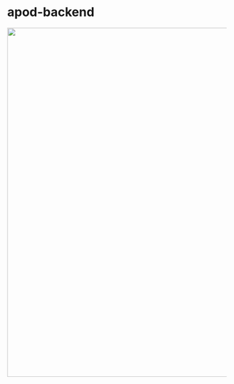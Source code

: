 # apod-backend


<center>
  
  <img src="https://github.com/Lebackrobot/apod-backend/assets/49316490/c79ccf65-de7f-4368-97ca-30430fd9c6c6" width="800">
</center>
